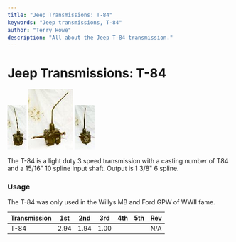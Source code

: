 ```yaml
---
title: "Jeep Transmissions: T-84"
keywords: "Jeep transmissions, T-84"
author: "Terry Howe"
description: "All about the Jeep T-84 transmission."
---
```

# Jeep Transmissions: T-84

[![T-84 front](../../img/transmission/factory/t84f_.jpg)](../../img/transmission/factory/t84f.jpg) [![T-84 side](../../img/transmission/factory/t84s_.jpg)](../../img/transmission/factory/t84s.jpg) [![T-84 back](../../img/transmission/factory/t84b_.jpg)](../../img/transmission/factory/t84b.jpg)   

The T-84 is a light duty 3 speed transmission with a casting number of T84 and a 15/16" 10 spline input shaft. Output is 1 3/8" 6 spline.

### Usage

The T-84 was only used in the Willys MB and Ford GPW of WWII fame. 

| Transmission | 1st  | 2nd  | 3rd  | 4th | 5th | Rev |
|--------------|------|------|------|-----|-----|-----|
| T-84         | 2.94 | 1.94 | 1.00 |     |     | N/A |